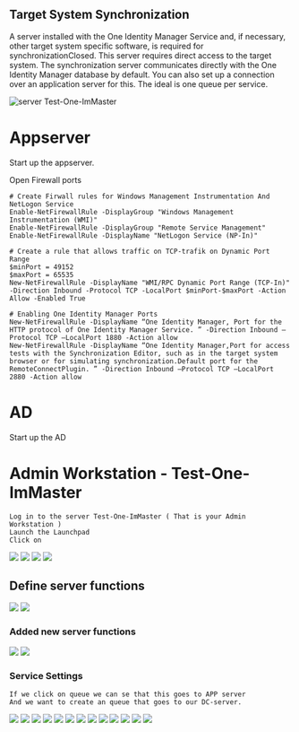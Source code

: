 
## Target System Synchronization
A server installed with the One Identity Manager Service and, if necessary, other target system specific software, is required for synchronizationClosed. This server 
requires direct access to the target system. The synchronization server communicates directly with the One Identity Manager database by default. You can also set up a connection over an application server for this.
The ideal is one queue per service.
 
![server Test-One-ImMaster](https://github.com/fardinbarashi/Howto/blob/main/One%20-%20Identity%20Manager/One%20Identity%20Manager%209.1.2/6.0%20Install%20IM%20Service%20on%20Appserver/IMG/100.png)

# Appserver
Start up the appserver.

Open Firewall ports
```
# Create Firwall rules for Windows Management Instrumentation And  NetLogon Service
Enable-NetFirewallRule -DisplayGroup "Windows Management Instrumentation (WMI)"
Enable-NetFirewallRule -DisplayGroup "Remote Service Management"
Enable-NetFirewallRule -DisplayName "NetLogon Service (NP-In)"

# Create a rule that allows traffic on TCP-trafik on Dynamic Port Range
$minPort = 49152
$maxPort = 65535
New-NetFirewallRule -DisplayName "WMI/RPC Dynamic Port Range (TCP-In)" -Direction Inbound -Protocol TCP -LocalPort $minPort-$maxPort -Action Allow -Enabled True

# Enabling One Identity Manager Ports
New-NetFirewallRule -DisplayName “One Identity Manager, Port for the HTTP protocol of One Identity Manager Service. ” -Direction Inbound –Protocol TCP –LocalPort 1880 -Action allow
New-NetFirewallRule -DisplayName “One Identity Manager,Port for access tests with the Synchronization Editor, such as in the target system browser or for simulating synchronization.Default port for the RemoteConnectPlugin. ” -Direction Inbound –Protocol TCP –LocalPort 2880 -Action allow

```

# AD 
Start up the AD
# Admin Workstation - Test-One-ImMaster

```
Log in to the server Test-One-ImMaster ( That is your Admin Workstation ) 
Launch the Launchpad
Click on 
```
![](https://github.com/fardinbarashi/Howto/blob/main/One%20-%20Identity%20Manager/One%20Identity%20Manager%209.1.2/6.0%20Install%20IM%20Service%20on%20Appserver/IMG/1.png)
![](https://github.com/fardinbarashi/Howto/blob/main/One%20-%20Identity%20Manager/One%20Identity%20Manager%209.1.2/6.0%20Install%20IM%20Service%20on%20Appserver/IMG/2.png)
![](https://github.com/fardinbarashi/Howto/blob/main/One%20-%20Identity%20Manager/One%20Identity%20Manager%209.1.2/6.0%20Install%20IM%20Service%20on%20Appserver/IMG/3.png)
![](https://github.com/fardinbarashi/Howto/blob/main/One%20-%20Identity%20Manager/One%20Identity%20Manager%209.1.2/6.0%20Install%20IM%20Service%20on%20Appserver/IMG/4.png)

## Define server functions
![](https://github.com/fardinbarashi/Howto/blob/main/One%20-%20Identity%20Manager/One%20Identity%20Manager%209.1.2/6.0%20Install%20IM%20Service%20on%20Appserver/IMG/5.png)
![](https://github.com/fardinbarashi/Howto/blob/main/One%20-%20Identity%20Manager/One%20Identity%20Manager%209.1.2/6.0%20Install%20IM%20Service%20on%20Appserver/IMG/6.png)
### Added new server functions
![](https://github.com/fardinbarashi/Howto/blob/main/One%20-%20Identity%20Manager/One%20Identity%20Manager%209.1.2/6.0%20Install%20IM%20Service%20on%20Appserver/IMG/7.png)
![](https://github.com/fardinbarashi/Howto/blob/main/One%20-%20Identity%20Manager/One%20Identity%20Manager%209.1.2/6.0%20Install%20IM%20Service%20on%20Appserver/IMG/8.png)


### Service Settings
```
If we click on queue we can se that this goes to APP server
And we want to create an queue that goes to our DC-server.
```
![](https://github.com/fardinbarashi/Howto/blob/main/One%20-%20Identity%20Manager/One%20Identity%20Manager%209.1.2/6.0%20Install%20IM%20Service%20on%20Appserver/IMG/9.png)
![](https://github.com/fardinbarashi/Howto/blob/main/One%20-%20Identity%20Manager/One%20Identity%20Manager%209.1.2/6.0%20Install%20IM%20Service%20on%20Appserver/IMG/10.png)
![](https://github.com/fardinbarashi/Howto/blob/main/One%20-%20Identity%20Manager/One%20Identity%20Manager%209.1.2/6.0%20Install%20IM%20Service%20on%20Appserver/IMG/11.png)
![](https://github.com/fardinbarashi/Howto/blob/main/One%20-%20Identity%20Manager/One%20Identity%20Manager%209.1.2/6.0%20Install%20IM%20Service%20on%20Appserver/IMG/12.png)
![](https://github.com/fardinbarashi/Howto/blob/main/One%20-%20Identity%20Manager/One%20Identity%20Manager%209.1.2/6.0%20Install%20IM%20Service%20on%20Appserver/IMG/13.png)
![](https://github.com/fardinbarashi/Howto/blob/main/One%20-%20Identity%20Manager/One%20Identity%20Manager%209.1.2/6.0%20Install%20IM%20Service%20on%20Appserver/IMG/14.png)
![](https://github.com/fardinbarashi/Howto/blob/main/One%20-%20Identity%20Manager/One%20Identity%20Manager%209.1.2/6.0%20Install%20IM%20Service%20on%20Appserver/IMG/15.png)
![](https://github.com/fardinbarashi/Howto/blob/main/One%20-%20Identity%20Manager/One%20Identity%20Manager%209.1.2/6.0%20Install%20IM%20Service%20on%20Appserver/IMG/16.png)
![](https://github.com/fardinbarashi/Howto/blob/main/One%20-%20Identity%20Manager/One%20Identity%20Manager%209.1.2/6.0%20Install%20IM%20Service%20on%20Appserver/IMG/17.png)
![](https://github.com/fardinbarashi/Howto/blob/main/One%20-%20Identity%20Manager/One%20Identity%20Manager%209.1.2/6.0%20Install%20IM%20Service%20on%20Appserver/IMG/18.png)
![](https://github.com/fardinbarashi/Howto/blob/main/One%20-%20Identity%20Manager/One%20Identity%20Manager%209.1.2/6.0%20Install%20IM%20Service%20on%20Appserver/IMG/19.png)
![](https://github.com/fardinbarashi/Howto/blob/main/One%20-%20Identity%20Manager/One%20Identity%20Manager%209.1.2/6.0%20Install%20IM%20Service%20on%20Appserver/IMG/20.png)
![](https://github.com/fardinbarashi/Howto/blob/main/One%20-%20Identity%20Manager/One%20Identity%20Manager%209.1.2/6.0%20Install%20IM%20Service%20on%20Appserver/IMG/22.png)




